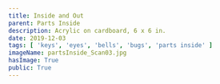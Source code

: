 ```yaml
---
title: Inside and Out
parent: Parts Inside
description: Acrylic on cardboard, 6 x 6 in.
date: 2019-12-03
tags: [ 'keys', 'eyes', 'bells', 'bugs', 'parts inside' ]
imageName: partsInside_Scan03.jpg
hasImage: True
public: True
---
```

